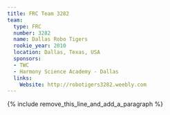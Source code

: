 ```yaml
---
title: FRC Team 3282
team:
  type: FRC
  number: 3282
  name: Dallas Robo Tigers
  rookie_year: 2010
  location: Dallas, Texas, USA
  sponsors:
  - TWC
  - Harmony Science Academy - Dallas
  links:
    Website: http://robotigers3282.weebly.com
---
```


{% include remove_this_line_and_add_a_paragraph %}